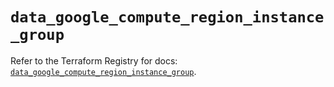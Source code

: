 # `data_google_compute_region_instance_group`

Refer to the Terraform Registry for docs: [`data_google_compute_region_instance_group`](https://registry.terraform.io/providers/hashicorp/google/6.12.0/docs/data-sources/compute_region_instance_group).
